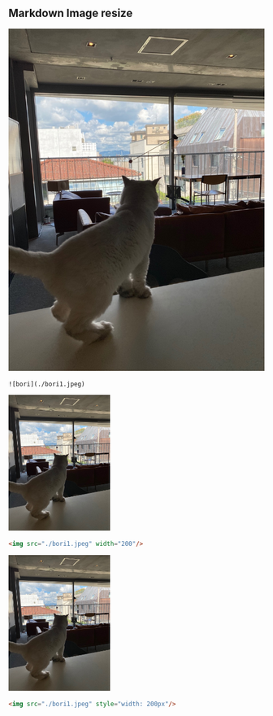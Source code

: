 ## Markdown Image resize

![bori](./bori1.jpeg)

```
![bori](./bori1.jpeg)
```

<img src="./bori1.jpeg" width="200"/>

```html
<img src="./bori1.jpeg" width="200"/>
```


<img src="./bori1.jpeg" style="width: 200px"/>

```html
<img src="./bori1.jpeg" style="width: 200px"/>
```
